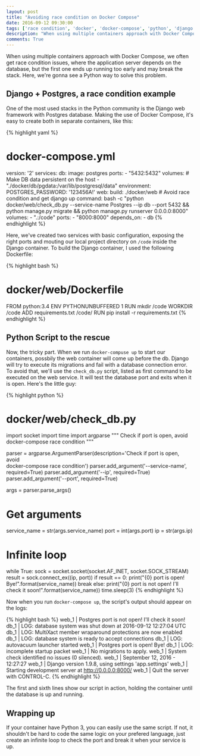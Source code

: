 ```yaml
---
layout: post
title: "Avoiding race condition on Docker Compose"
date: 2016-09-12 09:30:00
tags: ['race condition', 'docker', 'docker-compose', 'python', 'django', 'postgres']
description: "When using multiple containers approach with Docker Compose, we often get race condition issues, where the application server depends on the database, but the first one ends up running too early and may break the stack. Here, we're gonna see a Python way to solve this problem."
comments: True
---
```


When using multiple containers approach with Docker Compose, we often get race condition issues, where the application server depends on the database, but the first one ends up running too early and may break the stack. Here, we're gonna see a Python way to solve this problem.

## Django + Postgres, a race condition example
One of the most used stacks in the Python community is the Django web framework with Postgres database. Making the use of Docker Compose, it's easy to create both in separate containers, like this:

{% highlight yaml %}
# docker-compose.yml

version: '2'
services:
  db:
    image: postgres
    ports:
      - "5432:5432"
    volumes:
      # Make DB data persistent on the host
      - "./docker/db/pgdata:/var/lib/postgresql/data"
    environment:
      POSTGRES_PASSWORD: '123456A!'
  web:
    build: ./docker/web
                     # Avoid race condition and get django up
    command: bash -c "python docker/web/check_db.py --service-name Postgres --ip db --port 5432 &&
                      python manage.py migrate &&
                      python manage.py runserver 0.0.0.0:8000"
    volumes:
      - ".:/code"
    ports:
      - "8000:8000"
    depends_on:
      - db
{% endhighlight %}

Here, we've created two services with basic configuration, exposing the right ports and mouting our local project directory on `/code` inside the Django container. To build the Django container, I used the following Dockerfile:

{% highlight bash %}
# docker/web/Dockerfile

FROM python:3.4
ENV PYTHONUNBUFFERED 1
RUN mkdir /code
WORKDIR /code
ADD requirements.txt /code/
RUN pip install -r requirements.txt
{% endhighlight %}


## Python Script to the rescue
Now, the tricky part. When we run `docker-compuse up` to start our containers, possbily the web container will come up before the db. Django will try to execute its migrations and fail with a database connection error. To avoid that, we'll use the `check_db.py` script, listed as first command to be executed on the web service. It will test the database port and exits when it is open. Here's the little guy:

{% highlight python %}
# docker/web/check_db.py 

import socket
import time
import argparse
""" Check if port is open, avoid docker-compose race condition """

parser = argparse.ArgumentParser(description='Check if port is open, avoid\
                                 docker-compose race condition')
parser.add_argument('--service-name', required=True)
parser.add_argument('--ip', required=True)
parser.add_argument('--port', required=True)

args = parser.parse_args()

# Get arguments
service_name = str(args.service_name)
port = int(args.port)
ip = str(args.ip)

# Infinite loop
while True:
    sock = socket.socket(socket.AF_INET, socket.SOCK_STREAM)
    result = sock.connect_ex((ip, port))
    if result == 0:
        print("{0} port is open! Bye!".format(service_name))
        break
    else:
        print("{0} port is not open! I'll check it soon!".format(service_name))
        time.sleep(3)
{% endhighlight %}

Now when you run `docker-compose up`, the script's output should appear on the logs:

{% highlight bash %}
web_1  | Postgres port is not open! I'll check it soon!
db_1   | LOG:  database system was shut down at 2016-09-12 12:27:04 UTC
db_1   | LOG:  MultiXact member wraparound protections are now enabled
db_1   | LOG:  database system is ready to accept connections
db_1   | LOG:  autovacuum launcher started
web_1  | Postgres port is open! Bye!
db_1   | LOG:  incomplete startup packet
web_1  |   No migrations to apply.
web_1  | System check identified no issues (0 silenced).
web_1  | September 12, 2016 - 12:27:27
web_1  | Django version 1.9.8, using settings 'app.settings'
web_1  | Starting development server at http://0.0.0.0:8000/
web_1  | Quit the server with CONTROL-C.
{% endhighlight %}

The first and sixth lines show our script in action,  holding the container until the database is up and running.

## Wrapping up
If your container have Python 3, you can easily use the same script. If not, it shouldn't be hard to code the same logic on your prefered language, just create an infinite loop to check the port and break it when your service is up.
